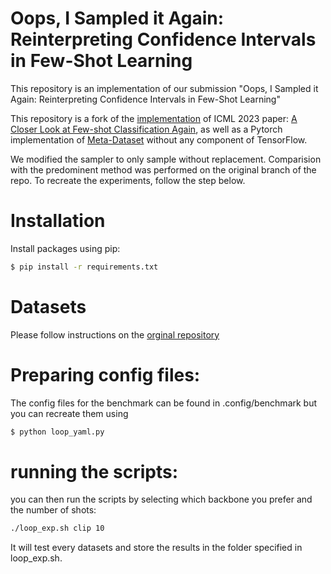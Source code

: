 # Oops, I Sampled it Again:  Reinterpreting Confidence Intervals in Few-Shot Learning

This repository is an implementation of our submission "Oops, I Sampled it Again:  Reinterpreting Confidence Intervals in Few-Shot Learning"


This repository is a fork of the [implementation](https://github.com/Frankluox/CloserLookAgainFewShot.git) of ICML 2023 paper: [A Closer Look at Few-shot Classification Again](https://arxiv.org/abs/2301.12246), as well as a Pytorch implementation of [Meta-Dataset](https://github.com/google-research/meta-dataset) without any component of TensorFlow.

We modified the sampler to only sample without replacement. Comparision with the predominent method was performed on the original branch of the repo.
To recreate the experiments, follow the step below.



# Installation
Install packages using pip:
```bash
$ pip install -r requirements.txt
```

# Datasets
Please follow instructions on the [orginal repository](https://github.com/Frankluox/CloserLookAgainFewShot.git)


# Preparing config files:
The config files for the benchmark can be found in .config/benchmark but you can recreate them using 

```bash
$ python loop_yaml.py
```

# running the scripts:
you can then run the scripts by selecting which backbone you prefer and the number of shots:
```bash
./loop_exp.sh clip 10
```
It will test every datasets and store the results in the folder specified in loop_exp.sh.


